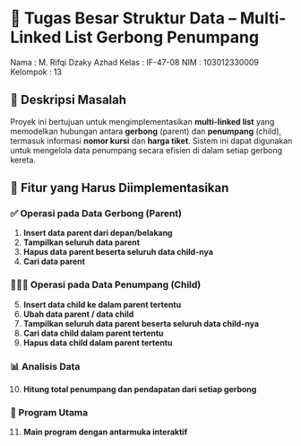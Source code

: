 # 🚆 Tugas Besar Struktur Data – Multi-Linked List Gerbong Penumpang

Nama     : M. Rifqi Dzaky Azhad
Kelas    : IF-47-08
NIM      : 103012330009
Kelompok : 13

## 📌 Deskripsi Masalah

Proyek ini bertujuan untuk mengimplementasikan **multi-linked list** yang memodelkan hubungan antara **gerbong** (parent) dan **penumpang** (child), termasuk informasi **nomor kursi** dan **harga tiket**. Sistem ini dapat digunakan untuk mengelola data penumpang secara efisien di dalam setiap gerbong kereta.

## 🧩 Fitur yang Harus Diimplementasikan

### ✅ Operasi pada Data Gerbong (Parent)

1. **Insert data parent dari depan/belakang**
2. **Tampilkan seluruh data parent**
3. **Hapus data parent beserta seluruh data child-nya**
4. **Cari data parent**

### 👨‍👩‍👧 Operasi pada Data Penumpang (Child)

5. **Insert data child ke dalam parent tertentu**
6. **Ubah data parent / data child**
7. **Tampilkan seluruh data parent beserta seluruh data child-nya**
8. **Cari data child dalam parent tertentu**
9. **Hapus data child dalam parent tertentu**

### 📊 Analisis Data

10. **Hitung total penumpang dan pendapatan dari setiap gerbong**

### 🎯 Program Utama

11. **Main program dengan antarmuka interaktif**
